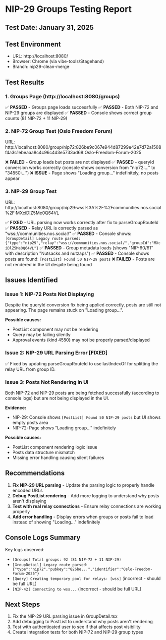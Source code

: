 # NIP-29 Groups Testing Report

## Test Date: January 31, 2025

## Test Environment
- URL: http://localhost:8080/
- Browser: Chrome (via vibe-tools/Stagehand)
- Branch: nip29-clean-merge

## Test Results

### 1. Groups Page (http://localhost:8080/groups)
✅ **PASSED** - Groups page loads successfully
✅ **PASSED** - Both NIP-72 and NIP-29 groups are displayed
✅ **PASSED** - Console shows correct group counts (81 NIP-72 + 11 NIP-29)

### 2. NIP-72 Group Test (Oslo Freedom Forum)
URL: http://localhost:8080/group/nip72:826be9c067e944d87299e42e7d72a1508f4a3c1ebeaaa8c4c96c4d3e5733ad68:Oslo-Freedom-Forum-2025

❌ **FAILED** - Group loads but posts are not displayed
✅ **PASSED** - queryId conversion works correctly (console shows conversion from "nip72:..." to "34550:...")
❌ **ISSUE** - Page shows "Loading group..." indefinitely, no posts appear

### 3. NIP-29 Group Test  
URL: http://localhost:8080/group/nip29:wss%3A%2F%2Fcommunities.nos.social%2F:MXciDlZ5Me0Q64VL

✅ **FIXED** - URL parsing now works correctly after fix to parseGroupRouteId
✅ **PASSED** - Relay URL is correctly parsed as "wss://communities.nos.social/"
✅ **PASSED** - Console shows: `[GroupDetail] Legacy route parsed: {"type":"nip29","relay":"wss://communities.nos.social/","groupId":"MXciDlZ5Me0Q64VL"}`
✅ **PASSED** - Group metadata loads (shows "NIP-60/61" with description "Nutsacks and nutzaps")
✅ **PASSED** - Console shows posts are found: `[PostList] Found 50 NIP-29 posts`
❌ **FAILED** - Posts are not rendered in the UI despite being found

## Issues Identified

### Issue 1: NIP-72 Posts Not Displaying
Despite the queryId conversion fix being applied correctly, posts are still not appearing. The page remains stuck on "Loading group...".

**Possible causes:**
- PostList component may not be rendering
- Query may be failing silently
- Approval events (kind 4550) may not be properly parsed/displayed

### Issue 2: NIP-29 URL Parsing Error [FIXED]
✅ Fixed by updating parseGroupRouteId to use lastIndexOf for splitting the relay URL from group ID.

### Issue 3: Posts Not Rendering in UI
Both NIP-72 and NIP-29 posts are being fetched successfully (according to console logs) but are not being displayed in the UI.

**Evidence:**
- NIP-29: Console shows `[PostList] Found 50 NIP-29 posts` but UI shows empty posts area
- NIP-72: Page shows "Loading group..." indefinitely

**Possible causes:**
- PostList component rendering logic issue
- Posts data structure mismatch
- Missing error handling causing silent failures

## Recommendations

1. **Fix NIP-29 URL parsing** - Update the parsing logic to properly handle encoded URLs
2. **Debug PostList rendering** - Add more logging to understand why posts aren't displaying
3. **Test with real relay connections** - Ensure relay connections are working properly
4. **Add error handling** - Display errors when groups or posts fail to load instead of showing "Loading..." indefinitely

## Console Logs Summary

Key logs observed:
- `[Groups] Total groups: 92 (81 NIP-72 + 11 NIP-29)`
- `[GroupDetail] Legacy route parsed: {"type":"nip72","pubkey":"826be...","identifier":"Oslo-Freedom-Forum-2025"}`
- `[Query] Creating temporary pool for relays: [wss]` (incorrect - should be full URL)
- `[NIP-42] Connecting to wss...` (incorrect - should be full URL)

## Next Steps

1. Fix the NIP-29 URL parsing issue in GroupDetail.tsx
2. Add debugging to PostList to understand why posts aren't rendering
3. Test with authenticated user to see if that affects post visibility
4. Create integration tests for both NIP-72 and NIP-29 group types